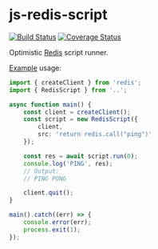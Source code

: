 # js-redis-script

[![Build Status](https://travis-ci.com/da440dil/js-redis-script.svg?branch=master)](https://travis-ci.com/da440dil/js-redis-script)
[![Coverage Status](https://coveralls.io/repos/github/da440dil/js-redis-script/badge.svg?branch=master)](https://coveralls.io/github/da440dil/js-redis-script?branch=master)

Optimistic [Redis](https://redis.io/) script runner.

[Example](./src/examples/example.ts) usage:

```typescript
import { createClient } from 'redis';
import { RedisScript } from '..';

async function main() {
    const client = createClient();
    const script = new RedisScript({
        client,
        src: 'return redis.call("ping")'
    });

    const res = await script.run(0);
    console.log('PING', res);
    // Output:
    // PING PONG

    client.quit();
}

main().catch((err) => {
    console.error(err);
    process.exit(1);
});
```
